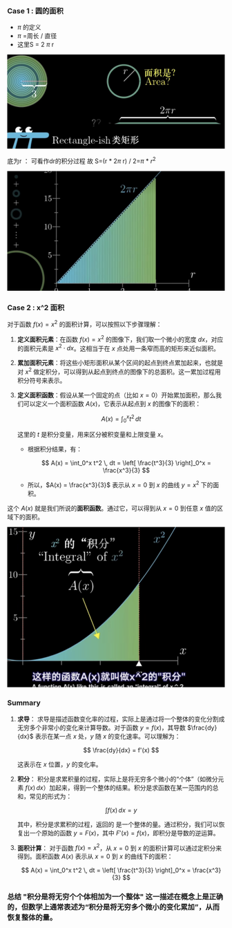 ### Case 1 : 圆的面积

- $\pi$ 的定义
- $\pi$ =周长 / 直径
- 这里S = 2  $\pi$   r

![circle%20area](./images/circle%20area.png)

底为r ： 可看作dr的积分过程
故 S=(r * 2$\pi$  r) / 2=$\pi$  * $r^2$ 

![circle%20area2](./images/circle%20area2.png)

### Case 2 : x^2 面积

对于函数 $f(x) = x^2$ 的面积计算，可以按照以下步骤理解：

1. **定义面积元素**：在函数 $f(x) = x^2$ 的图像下，我们取一个微小的宽度 $dx$，对应的面积元素是 $x^2 \cdot dx$。这相当于在 $x$ 点处用一条窄而高的矩形来近似面积。
2. **累加面积元素**：将这些小矩形面积从某个区间的起点到终点累加起来，也就是对 $x^2$ 做定积分，可以得到从起点到终点的图像下的总面积。这一累加过程用积分符号来表示。
3. **定义面积函数**：假设从某一个固定的点（比如 $x = 0$）开始累加面积，那么我们可以定义一个面积函数 $A(x)$，它表示从起点到 $x$ 的图像下的面积：

   $$
   A(x) = \int_0^x t^2 \, dt
   $$

   这里的 $t$ 是积分变量，用来区分被积变量和上限变量 $x$。

   - 根据积分结果，有：

     $$
     A(x) = \int_0^x t^2 \, dt = \left[ \frac{t^3}{3} \right]_0^x = \frac{x^3}{3}
     $$
   - 所以，$A(x) = \frac{x^3}{3}$ 表示从 $x = 0$ 到 $x$ 的曲线 $y = x^2$ 下的面积。

这个 $A(x)$ 就是我们所说的**面积函数**。通过它，可以得到从 $x = 0$ 到任意 $x$ 值的区域下的面积。

![Integral%20of%20x^2](./images/Integral%20of%20x^2.png)

### Summary

1. **求导**： 求导是描述函数变化率的过程，实际上是通过将一个整体的变化分割成无穷多个非常小的变化来计算导数。对于函数 $y = f(x)$，其导数 $\frac{dy}{dx}$ 表示在某一点 $x$ 处，$y$ 随 $x$ 的变化速率。可以理解为： 

   $$
   \frac{dy}{dx} = f'(x)
   $$

    这表示在 $x$ 位置，$y$ 的变化率。
2. **积分**： 积分是求累积量的过程，实际上是将无穷多个微小的“个体”（如微分元素 $f(x) \, dx$）加起来，得到一个整体的结果。积分是求函数在某一范围内的总和，常见的形式为： 

   $$
   \int f(x) \, dx = y
   $$

    其中，积分是求累积的过程，返回的 是一个整体的量。通过积分，我们可以恢复出一个原始的函数 $y = F(x)$，其中 $F'(x) = f(x)$，即积分是导数的逆运算。
3. **面积计算**： 对于函数 $f(x) = x^2$，从 $x = 0$ 到 $x$ 的面积计算可以通过定积分来得到。面积函数 $A(x)$ 表示从 $x = 0$ 到 $x$ 的曲线下的面积： 

   $$
   A(x) = \int_0^x t^2 \, dt = \left[ \frac{t^3}{3} \right]_0^x = \frac{x^3}{3}
   $$

### 总结 "积分是将无穷个个体相加为一个整体" 这一描述在概念上是正确的，但数学上通常表述为“积分是将无穷多个微小的变化累加”，从而恢复整体的量。
